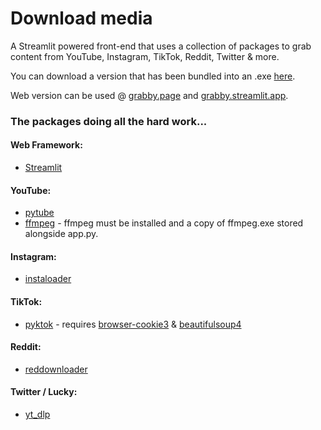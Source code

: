 # Download media

A Streamlit powered front-end that uses a collection of packages to grab content from YouTube, Instagram, TikTok, Reddit, Twitter & more.

You can download a version that has been bundled into an .exe [here](https://link.storjshare.io/s/jvoinll6rict4t2uamxrcrry4r7a/grabby/Grabby.zip).

Web version can be used @ [grabby.page](https://grabby.page/) and [grabby.streamlit.app](https://grabby.streamlit.app/).

### The packages doing all the hard work...

#### Web Framework:
- [Streamlit](https://streamlit.io/)

#### YouTube:
- [pytube](https://pytube.io/)
- [ffmpeg](https://github.com/FFmpeg/FFmpeg) - ffmpeg must be installed and a copy of ffmpeg.exe stored alongside app.py.

#### Instagram:
- [instaloader](https://instaloader.github.io/)

#### TikTok:
- [pyktok](https://github.com/dfreelon/pyktok) - requires [browser-cookie3](https://github.com/borisbabic/browser_cookie3) & [beautifulsoup4](https://www.crummy.com/software/BeautifulSoup/bs4/doc/)

#### Reddit:
- [reddownloader](https://github.com/JackhammerYT/RedDownloader)

#### Twitter / Lucky:
- [yt_dlp](https://github.com/yt-dlp/yt-dlp)
